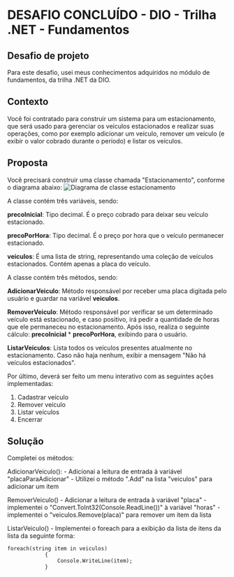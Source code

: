 # DESAFIO CONCLUÍDO - DIO - Trilha .NET - Fundamentos

## Desafio de projeto
Para este desafio, usei meus conhecimentos adquiridos no módulo de fundamentos, da trilha .NET da DIO.

## Contexto
Você foi contratado para construir um sistema para um estacionamento, que será usado para gerenciar os veículos estacionados e realizar suas operações, como por exemplo adicionar um veículo, remover um veículo (e exibir o valor cobrado durante o período) e listar os veículos.

## Proposta
Você precisará construir uma classe chamada "Estacionamento", conforme o diagrama abaixo:
![Diagrama de classe estacionamento](diagrama_classe_estacionamento.png)

A classe contém três variáveis, sendo:

**precoInicial**: Tipo decimal. É o preço cobrado para deixar seu veículo estacionado.

**precoPorHora**: Tipo decimal. É o preço por hora que o veículo permanecer estacionado.

**veiculos**: É uma lista de string, representando uma coleção de veículos estacionados. Contém apenas a placa do veículo.

A classe contém três métodos, sendo:

**AdicionarVeiculo**: Método responsável por receber uma placa digitada pelo usuário e guardar na variável **veiculos**.

**RemoverVeiculo**: Método responsável por verificar se um determinado veículo está estacionado, e caso positivo, irá pedir a quantidade de horas que ele permaneceu no estacionamento. Após isso, realiza o seguinte cálculo: **precoInicial** * **precoPorHora**, exibindo para o usuário.

**ListarVeiculos**: Lista todos os veículos presentes atualmente no estacionamento. Caso não haja nenhum, exibir a mensagem "Não há veículos estacionados".

Por último, deverá ser feito um menu interativo com as seguintes ações implementadas:
1. Cadastrar veículo
2. Remover veículo
3. Listar veículos
4. Encerrar


## Solução
Completei os métodos:

AdicionarVeiculo():
    - Adicionai a leitura de entrada à variável "placaParaAdicionar"
    - Utilizei o método ".Add" na lista "veiculos" para adicionar um item

RemoverVeiculo()
    - Adicionar a leitura de entrada à variável "placa"
    - implementei o "Convert.ToInt32(Console.ReadLine())" à variável "horas"
    - implementei o "veiculos.Remove(placa)" para remover um item da lista

ListarVeiculo()
    - Implementei o foreach para a exibição da lista de itens da lista da seguinte forma:
    
    foreach(string item in veiculos)
                {
                    Console.WriteLine(item);
                }
